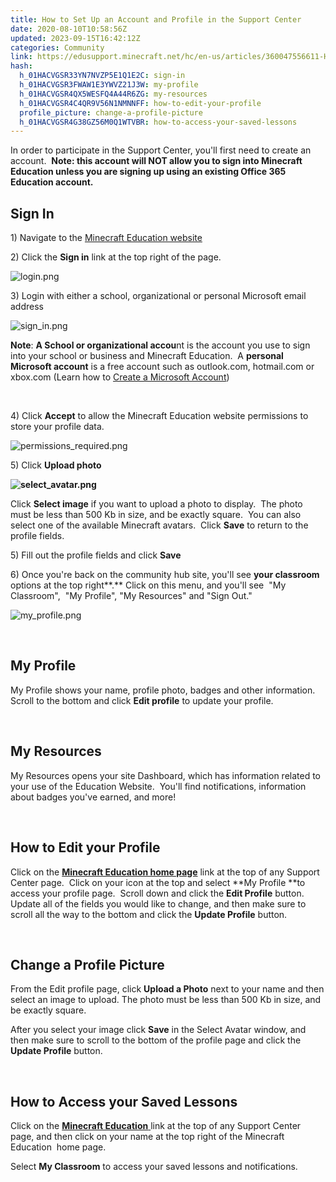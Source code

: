 ```yaml
---
title: How to Set Up an Account and Profile in the Support Center
date: 2020-08-10T10:58:56Z
updated: 2023-09-15T16:42:12Z
categories: Community
link: https://edusupport.minecraft.net/hc/en-us/articles/360047556611-How-to-Set-Up-an-Account-and-Profile-in-the-Support-Center
hash:
  h_01HACVGSR33YN7NVZP5E1Q1E2C: sign-in
  h_01HACVGSR3FWAW1E3YWVZ21J3W: my-profile
  h_01HACVGSR4QX5WESFQ4A44R6ZG: my-resources
  h_01HACVGSR4C4QR9V56N1NMNNFF: how-to-edit-your-profile
  profile_picture: change-a-profile-picture
  h_01HACVGSR4G38GZ56M0Q1WTVBR: how-to-access-your-saved-lessons
---
```


In order to participate in the Support Center, you'll first need to create an account.  **Note: this account will NOT allow you to sign into Minecraft Education unless you are signing up using an existing Office 365 Education account.**

## **Sign In**

1\) Navigate to the [Minecraft Education website](https://education.minecraft.net/)

2\) Click the **Sign in** link at the top right of the page.

![login.png](https://edusupport.minecraft.net/hc/article_attachments/4403074875540)

3\) Login with either a school, organizational or personal Microsoft email address

![sign_in.png](https://edusupport.minecraft.net/hc/article_attachments/4403074876820)

**Note**: **A School or organizational accou**nt is the account you use to sign into your school or business and Minecraft Education.  A **personal Microsoft account** is a free account such as outlook.com, hotmail.com or xbox.com (Learn how to [Create a Microsoft Account](https://account.microsoft.com/account))

 

4\) Click **Accept** to allow the Minecraft Education website permissions to store your profile data.

![permissions_required.png](https://edusupport.minecraft.net/hc/article_attachments/4403075049876)

5\) Click **Upload photo**

**![select_avatar.png](https://edusupport.minecraft.net/hc/article_attachments/4403074924820)**

Click **Select image** if you want to upload a photo to display.  The photo must be less than 500 Kb in size, and be exactly square.  You can also select one of the available Minecraft avatars.  Click **Save** to return to the profile fields.

5\) Fill out the profile fields and click **Save**

6\) Once you're back on the community hub site, you'll see **your classroom** options at the top right**.** Click on this menu, and you'll see  "My Classroom",  "My Profile", "My Resources" and "Sign Out."

![my_profile.png](https://edusupport.minecraft.net/hc/article_attachments/4403080689300)

 

## My Profile

My Profile shows your name, profile photo, badges and other information.  Scroll to the bottom and click **Edit profile** to update your profile.

 

## My Resources

My Resources opens your site Dashboard, which has information related to your use of the Education Website.  You'll find notifications, information about badges you've earned, and more!

 

## How to Edit your Profile

Click on the [**Minecraft Education home page**](https://education.minecraft.net/) link at the top of any Support Center page.  Click on your icon at the top and select **My Profile **to access your profile page.  Scroll down and click the **Edit Profile** button.  Update all of the fields you would like to change, and then make sure to scroll all the way to the bottom and click the **Update Profile** button.

 

## Change a Profile Picture

From the Edit profile page, click **Upload a Photo** next to your name and then select an image to upload. The photo must be less than 500 Kb in size, and be exactly square. 

After you select your image click **Save** in the Select Avatar window, and then make sure to scroll to the bottom of the profile page and click the **Update Profile** button.

 

## How to Access your Saved Lessons

Click on the [**Minecraft Education** ](https://education.minecraft.net/)link at the top of any Support Center page, and then click on your name at the top right of the Minecraft Education  home page.

Select **My Classroom** to access your saved lessons and notifications.

